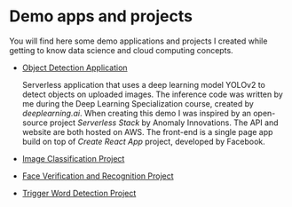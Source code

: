 # Demo apps and projects
<p> You will find here some demo applications and projects I created while getting to know data science and cloud computing concepts. </p>

<ul>

  <li>
  <a href="https://github.com/molly-moon/projects/tree/master/object_detection">Object Detection Application</a>
  <p>
		Serverless application that uses a deep learning model YOLOv2 to detect objects on uploaded images. The inference code was written by me during 
		the Deep Learning Specialization course, created by <i>deeplearning.ai</i>. When creating this demo I was inspired by an open-source project 
		<i>Serverless Stack</i> by Anomaly Innovations. The API and website are both hosted on AWS. The front-end is a single page app build on top of 
		<i>Create React App</i> project, developed by Facebook. 
	</p>
  </li>
	
  <li>
  <a href="https://github.com/molly-moon/projects/tree/master/image_classification">Image Classification Project</a>
	<p>
	</p>
  </li>
	
  <li>
  <a href="https://github.com/molly-moon/projects/tree/master/face-verification-recognition">Face Verification and Recognition Project</a>
	<p>
	</p>
  </li>
	
  <li>
  <a href="https://github.com/molly-moon/projects/tree/master/trigger_word_detection">Trigger Word Detection Project</a>
  <p>
	</p>
	</li>
	
</ul>

